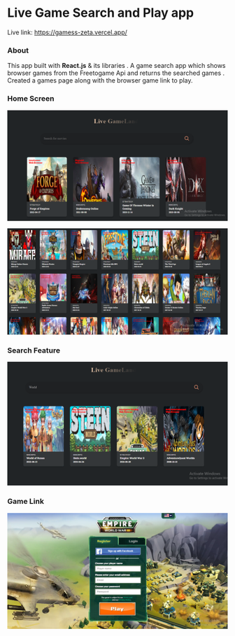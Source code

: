 # Live Game Search and Play app

Live  link: https://gamess-zeta.vercel.app/


### About

This app built with __React.js__  & its  libraries .
 A game search app which shows browser games from the Freetogame Api and returns the searched games .
 Created a games page along with the browser game link to play.


### Home Screen

![Screenshot (62)](https://github.com/karma659/gamess/blob/master/uploads/1.PNG)

![Screenshot (63)](https://github.com/karma659/gamess/blob/main/uploads/2.PNG)

### Search  Feature

![Screenshot (51)](https://github.com/karma659/gamess/blob/main/uploads/Search.PNG)

### Game Link 

![Screenshot (52)](https://github.com/karma659/gamess/blob/main/uploads/gamelink.PNG)
